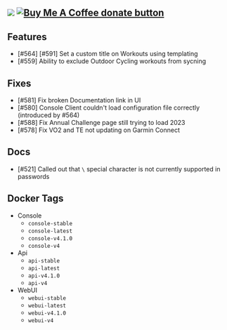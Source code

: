 [![](https://img.shields.io/static/v1?label=Sponsor&message=%E2%9D%A4&logo=GitHub&color=%23fe8e86)](https://github.com/sponsors/philosowaffle) <span class="badge-buymeacoffee"><a href="https://www.buymeacoffee.com/philosowaffle" title="Donate to this project using Buy Me A Coffee"><img src="https://img.shields.io/badge/buy%20me%20a%20coffee-donate-yellow.svg" alt="Buy Me A Coffee donate button" /></a></span>
---

## Features

- [#564] [#591] Set a custom title on Workouts using templating
- [#559] Ability to exclude Outdoor Cycling workouts from sycning

## Fixes

- [#581] Fix broken Documentation link in UI
- [#580] Console Client couldn't load configuration file correctly (introduced by #564)
- [#588] Fix Annual Challenge page still trying to load 2023
- [#578] Fix VO2 and TE not updating on Garmin Connect

## Docs

- [#521] Called out that `\` special character is not currently supported in passwords

## Docker Tags

- Console
    - `console-stable`
    - `console-latest`
    - `console-v4.1.0`
    - `console-v4`
- Api
    - `api-stable`
    - `api-latest`
    - `api-v4.1.0`
    - `api-v4`
- WebUI
    - `webui-stable`
    - `webui-latest`
    - `webui-v4.1.0`
    - `webui-v4`
